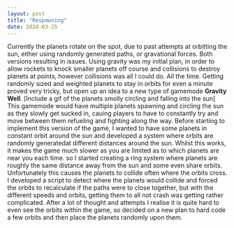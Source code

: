 ```yaml
---
layout: post
title: "Respawning"
date: 2020-03-25
---
```

Currently the planets rotate on the spot, due to past attempts at orbitting the sun, either using randomly generated paths, or gravational forces. Both versions resulting in issues.
Using gravity was my initial plan, in order to allow rockets to knock smaller planets off course and collisions to destroy planets at points, however collisions was all I could do. All the time. Getting randomly sized and weighted planets to stay in orbits for even a minute proved very tricky, but open up an idea to a new type of gamemode <b>Gravity Well</b>. 
[Include a gif of the planets smolly circling and falling into the sun]
This gamemode would have multiple planets spawning and circling the sun as they slowly get sucked in, cauing players to have to constantly try and move between them refueling and fighting along the way.
Before starting to implement this version of the game, I wanted to have some planets in constant orbit around the sun and developed a system where orbits are randomly generatedat different distances around the sun. Whilst this works, it makes the game much slower as you are limited as to which planets are near you each time. so I started creating a ring system where planets are roughly the same distance away from the sun and some even share orbits. Unfortunately this causes the planets to collide often where the orbits cross. I developed a script to detect where the planets would collide and forced the orbits to recalculate if the paths were to close together, but with the different speeds and orbits, getting them to all not crash was getting rather complicated. After a lot of thought and attempts I realise it is quite hard to even see the orbits within the game, so decided on a new plan to hard code a few orbits and then place the planets randomly upon them.
